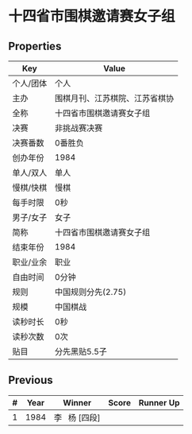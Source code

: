 # 十四省市围棋邀请赛女子组

## Properties

| Key | Value |
| --- | ----- |
| 个人/团体 | 个人 |
| 主办 | 围棋月刊、江苏棋院、江苏省棋协 |
| 全称 | 十四省市围棋邀请赛女子组 |
| 决赛 | 非挑战赛决赛 |
| 决赛番数 | 0番胜负 |
| 创办年份 | 1984 |
| 单人/双人 | 单人 |
| 慢棋/快棋 | 慢棋 |
| 每手时限 | 0秒 |
| 男子/女子 | 女子 |
| 简称 | 十四省市围棋邀请赛女子组 |
| 结束年份 | 1984 |
| 职业/业余 | 职业 |
| 自由时间 | 0分钟 |
| 规则 | 中国规则分先(2.75) |
| 规模 | 中国棋战 |
| 读秒时长 | 0秒 |
| 读秒次数 | 0次 |
| 贴目 | 分先黑贴5.5子 |

## Previous

| # | Year | Winner | Score | Runner Up |
| --- | --- | --- | --- | --- |
| 1 | 1984 | 李   杨 [四段] |  |  |

